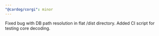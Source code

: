```yaml
---
"@cardog/corgi": minor
---
```


Fixed bug with DB path resolution in flat /dist directory. Added CI script for testing core decoding.
